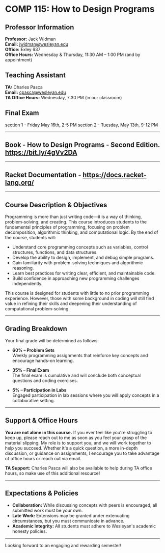 # COMP 115: How to Design Programs
## Professor Information
**Professor:** Jack Widman  
**Email:** [jwidman@wesleyan.edu](mailto:jwidman@wesleyan.edu)  
**Office:** Exley 637  
**Office Hours:** Wednesday & Thursday, 11:30 AM – 1:00 PM (and by appointment)  

## Teaching Assistant
**TA:** Charles Pasca  
**Email:** [cpasca@wesleyan.edu](mailto:cpasca@wesleyan.edu)  
**TA Office Hours:** Wednesday, 7:30 PM (in our classroom)  

## Final Exam
section 1 - Friday May 16th, 2-5 PM
section 2 - Tuesday, May 13th, 9-12 PM 



---
## Book - How to Design Programs - Second Edition. https://bit.ly/4gVv2DA

---
## Racket Documentation - https://docs.racket-lang.org/

----


## Course Description & Objectives  
Programming is more than just writing code—it is a way of thinking, problem-solving, and creating. This course introduces students to the fundamental principles of programming, focusing on problem decomposition, algorithmic thinking, and computational logic. By the end of the course, students will:

- Understand core programming concepts such as variables, control structures, functions, and data structures.
- Develop the ability to design, implement, and debug simple programs.
- Gain familiarity with problem-solving techniques and algorithmic reasoning.
- Learn best practices for writing clear, efficient, and maintainable code.
- Build confidence in approaching new programming challenges independently.

This course is designed for students with little to no prior programming experience. However, those with some background in coding will still find value in refining their skills and deepening their understanding of computational problem-solving.

---

## Grading Breakdown
Your final grade will be determined as follows:

- **60% – Problem Sets**  
  Weekly programming assignments that reinforce key concepts and encourage hands-on learning.

- **35% – Final Exam**  
 The final exam is cumulative and will conclude both conceptual questions and coding exercises.

- **5% – Participation in Labs**  
  Engaged participation in lab sessions where you will apply concepts in a collaborative setting.

---

## Support & Office Hours
**You are not alone in this course.** If you ever feel like you're struggling to keep up, please reach out to me as soon as you feel your grasp of the material slipping. My role is to support you, and we will work together to help you succeed. Whether it's a quick question, a more in-depth discussion, or guidance on assignments, I encourage you to take advantage of office hours or reach out via email.

**TA Support:** Charles Pasca will also be available to help during TA office hours, so make use of this additional resource!

---

## Expectations & Policies
- **Collaboration:** While discussing concepts with peers is encouraged, all submitted work must be your own.
- **Late Work:** Extensions may be granted under extenuating circumstances, but you must communicate in advance.
- **Academic Integrity:** All students must adhere to Wesleyan's academic honesty policies.

---

Looking forward to an engaging and rewarding semester!


